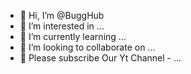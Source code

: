- 👋 Hi, I’m @BuggHub
- 👀 I’m interested in ...
- 🌱 I’m currently learning ...
- 💞️ I’m looking to collaborate on ...
- 🙏 Please subscribe Our Yt Channel - ...

<!---
BuggHub/BuggHub is a ✨ special ✨ repository because its `README.md` (this file) appears on your GitHub profile.
You can click the Preview link to take a look at your changes.
--->
